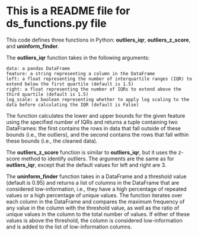 # This is a README file for ds_functions.py file

This code defines three functions in Python: **outliers_iqr**, **outliers_z_score**, and **uninform_finder**.

The **outliers_iqr** function takes in the following arguments:

    data: a pandas DataFrame
    feature: a string representing a column in the DataFrame
    left: a float representing the number of interquartile ranges (IQR) to extend below the first quartile (default is 1.5)
    right: a float representing the number of IQRs to extend above the third quartile (default is 1.5)
    log_scale: a boolean representing whether to apply log scaling to the data before calculating the IQR (default is False)

The function calculates the lower and upper bounds for the given feature using the specified number of IQRs and returns a tuple containing two DataFrames: the first contains the rows in data that fall outside of these bounds (i.e., the outliers), and the second contains the rows that fall within these bounds (i.e., the cleaned data).

The **outliers_z_score** function is similar to **outliers_iqr**, but it uses the z-score method to identify outliers. The arguments are the same as for **outliers_iqr**, except that the default values for left and right are 3.

The **uninform_finder** function takes in a DataFrame and a threshold value (default is 0.95) and returns a list of columns in the DataFrame that are considered low-information, i.e., they have a high percentage of repeated values or a high percentage of unique values. The function iterates over each column in the DataFrame and compares the maximum frequency of any value in the column with the threshold value, as well as the ratio of unique values in the column to the total number of values. If either of these values is above the threshold, the column is considered low-information and is added to the list of low-information columns.
